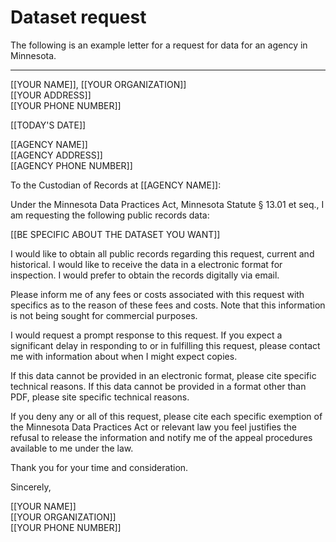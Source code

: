 # Dataset request

The following is an example letter for a request for data for an agency in Minnesota.

<hr>

[[YOUR NAME]], [[YOUR ORGANIZATION]]  
[[YOUR ADDRESS]]  
[[YOUR PHONE NUMBER]]  


[[TODAY'S DATE]]  


[[AGENCY NAME]]  
[[AGENCY ADDRESS]]  
[[AGENCY PHONE NUMBER]]  
  
    

To the Custodian of Records at [[AGENCY NAME]]:

Under the Minnesota Data Practices Act, Minnesota Statute § 13.01 et seq., I am requesting the following public records data:

[[BE SPECIFIC ABOUT THE DATASET YOU WANT]]  

I would like to obtain all public records regarding this request, current and historical.  I would like to receive the data in a electronic format for inspection.   I would prefer to obtain the records digitally via email.

Please inform me of any fees or costs associated with this request with specifics as to the reason of these fees and costs.  Note that this information is not being sought for commercial purposes.

I would request a prompt response to this request.  If you expect a significant delay in responding to or in fulfilling this request, please contact me with information about when I might expect copies.

If this data cannot be provided in an electronic format, please cite specific technical reasons.  If this data cannot be provided in a format other than PDF, please site specific technical reasons.

If you deny any or all of this request, please cite each specific exemption of the Minnesota Data Practices Act or relevant law you feel justifies the refusal to release the information and notify me of the appeal procedures available to me under the law.

Thank you for your time and consideration.

Sincerely,
  
  
[[YOUR NAME]]  
[[YOUR ORGANIZATION]]  
[[YOUR PHONE NUMBER]]  
